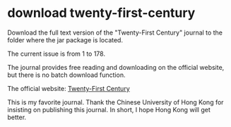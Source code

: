 # download twenty-first-century
<p>
Download the full text version of the "Twenty-First Century" journal to the folder where the jar package is located.</p>
<p>The current issue is from 1 to 178.<p>
<p>The journal provides free reading and downloading on the official website, but there is no batch download function.</p>
<p>The official website: <a href="http://www.cuhk.edu.hk/ics/21c/en/introduction.html">Twenty-First Century</a></p>
<p>This is my favorite journal.
   Thank the Chinese University of Hong Kong for insisting on publishing this journal.
   In short, I hope Hong Kong will get better.
</p>
